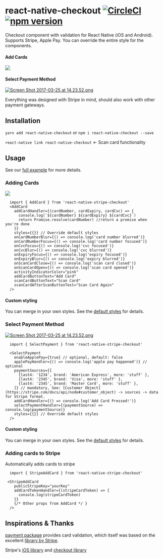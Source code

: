 # react-native-checkout [![CircleCI](https://circleci.com/gh/z-dev/react-native-checkout.svg?style=svg)](https://circleci.com/gh/z-dev/react-native-checkout) [![npm version](https://badge.fury.io/js/react-native-checkout.svg)](https://badge.fury.io/js/react-native-checkout)

Checkout component with validation for React Native (iOS and Android). Supports Stripe, Apple Pay. You can override the entire style for the components.

#### Add Cards
![](https://media.giphy.com/media/l4FGDkIm9QzGEJzMY/giphy.gif)

#### Select Payment Method
[![Screen Shot 2017-03-25 at 14.23.52.png](https://s24.postimg.org/5ukrsfl8l/Screen_Shot_2017-03-25_at_14.23.52.png)](https://postimg.org/image/ilyxyxv0h/)

Everything was designed with Stripe in mind, should also work with other payment gateways.

## Installation

`yarn add react-native-checkout` or `npm i react-native-checkout --save`

`react-native link react-native-checkout` <- Scan card functionality

## Usage

See our [full example](https://github.com/z-dev/react-native-checkout-example) for more details.

### Adding Cards

![](https://media.giphy.com/media/l4FGDkIm9QzGEJzMY/giphy.gif)
```
  import { AddCard } from 'react-native-stripe-checkout'
  <AddCard
    addCardHandler={(cardNumber, cardExpiry, cardCvc) => {
      console.log(`${cardNumber} ${cardExpiry} ${cardCvc}`)
      return Promise.resolve(cardNumber) //return a promise when you're done
    }}
    styles={{}} // Override default styles
    onCardNumberBlur={() => console.log('card number blurred')}
    onCardNumberFocus={() => console.log('card number focused')}
    onCvcFocus={() => console.log('cvc focused')}
    onCvcBlur={() => console.log('cvc blurred')}
    onExpiryFocus={() => console.log('expiry focused')}
    onExpiryBlur={() => console.log('expiry blurred')}
    onScanCardClose={() => console.log('scan card closed')}
    onScanCardOpen={() => console.log('scan card opened')}
    activityIndicatorColor="pink"
    addCardButtonText="Add Card"
    scanCardButtonText="Scan Card"
    scanCardAfterScanButtonText="Scan Card Again"
  />
```

#### Custom styling

You can merge in your own styles. See the [default styles](src/components/addCard/defaultStyles.js) for details.

### Select Payment Method
[![Screen Shot 2017-03-25 at 14.23.52.png](https://s24.postimg.org/5ukrsfl8l/Screen_Shot_2017-03-25_at_14.23.52.png)](https://postimg.org/image/ilyxyxv0h/)

```
  import { SelectPayment } from 'react-native-stripe-checkout'

  <SelectPayment
    enableApplePay={true} // optional, default: false
    applePayHandler={() => console.log('apple pay happened')} // optional
    paymentSources={[
      {last4: '1234', brand: 'American Express', more: 'stuff' },
      {last4: '2345', brand: 'Visa', more: 'stuff' },
      {last4: '2345', brand: 'Master Card', more: 'stuff' },
    ]} // mandatory, See: [Customer Object](https://stripe.com/docs/api/node#customer_object) -> sources -> data for Stripe format.
    addCardHandler={() => console.log('Add Card Pressed!')}
    selectPaymentHandler={(paymentSource) => console.log(paymentSource)}
    styles={{}} // Override default styles
  />

```
#### Custom styling

You can merge in your own styles. See the [default styles](src/components/selectPayment/defaultStyles.js) for details.

### Adding cards to Stripe

Automatically adds cards to stripe

```
  import { StripeAddCard } from 'react-native-stripe-checkout'

 <StripeAddCard
    publicStripeKey="yourKey"
    addCardTokenHandler={(stripeCardToken) => {
      console.log(stripeCardToken)
    }}
    {/* Other props from AddCard */ }
  />
```

## Inspirations & Thanks

[payment package](https://github.com/jessepollak/payment) provides card validation, which itself was based on the excellent [library by Stripe](https://github.com/stripe/jquery.payment).

Stripe's [iOS library](https://stripe.com/docs/mobile/ios) and [checkout library](https://stripe.com/checkout) 
